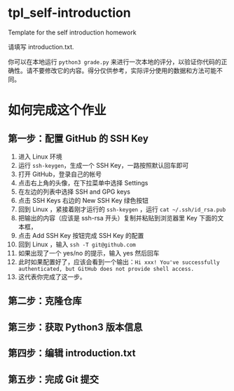 # tpl_self-introduction
Template for the self introduction homework

请填写 introduction.txt.

你可以在本地运行 `python3 grade.py` 来进行一次本地的评分，以验证你代码的正确性。请不要修改它的内容。得分仅供参考，实际评分使用的数据和方法可能不同。

# 如何完成这个作业

## 第一步：配置 GitHub 的 SSH Key

1. 进入 Linux 环境
2. 运行 `ssh-keygen`，生成一个 SSH Key，一路按照默认回车即可
3. 打开 GitHub，登录自己的帐号
4. 点击右上角的头像，在下拉菜单中选择 Settings
5. 在左边的列表中选择 SSH and GPG keys
6. 点击 SSH Keys 右边的 New SSH Key 绿色按钮
7. 回到 Linux ，紧接着刚才运行的 `ssh-keygen` ，运行 `cat ~/.ssh/id_rsa.pub`
8. 把输出的内容（应该是 ssh-rsa 开头）复制并粘贴到浏览器里 Key 下面的文本框，
9. 点击 Add SSH Key 按钮完成 SSH Key 的配置
10. 回到 Linux ，输入 `ssh -T git@github.com`
11. 如果出现了一个 yes/no 的提示，输入 yes 然后回车
12. 此时如果配置好了，应该会看到一个输出：`Hi xxx! You've successfully authenticated, but GitHub does not provide shell access.`
13. 这代表你完成了这一步。

## 第二步：克隆仓库

## 第三步：获取 Python3 版本信息

## 第四步：编辑 introduction.txt

## 第五步：完成 Git 提交